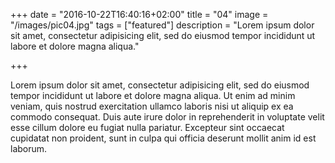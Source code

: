 +++
date = "2016-10-22T16:40:16+02:00"
title = "04"
image = "/images/pic04.jpg"
tags = ["featured"]
description = "Lorem ipsum dolor sit amet, consectetur adipisicing elit, sed do eiusmod tempor incididunt ut labore et dolore magna aliqua."

+++

Lorem ipsum dolor sit amet, consectetur adipisicing elit, sed do eiusmod
tempor incididunt ut labore et dolore magna aliqua. Ut enim ad minim veniam,
quis nostrud exercitation ullamco laboris nisi ut aliquip ex ea commodo
consequat. Duis aute irure dolor in reprehenderit in voluptate velit esse
cillum dolore eu fugiat nulla pariatur. Excepteur sint occaecat cupidatat non
proident, sunt in culpa qui officia deserunt mollit anim id est laborum.
